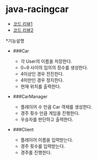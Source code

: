 # java-racingcar
* [코드 리뷰1](https://github.com/woowacourse/woowacourse-docs/blob/master/maincourse/review-step1.md)
* [코드 리뷰2](https://github.com/woowacourse/woowacourse-docs/blob/master/maincourse/review-step2.md)

*기능설명

* ###Car
    - 각 User의 이름을 저장한다.
    - 0~9 사이의 임의의 정수를 생성한다.
    - 4이상인 경우 전진한다.
    - 4미만인 경우 정지한다.
    - 현재 위치를 출력한다.

* ###CarManager 
    - 플레이어 수 만큼 Car 객체를 생성한다.
    - 경주 횟수 만큼 게임을 진행한다.
    - 우승자를 판단하고 출력한다.
    
* ###Client
    - 플레이어 이름을 입력받는다.
    - 경주 횟수를 입력받는다.
    - 경주를 진행한다.
  